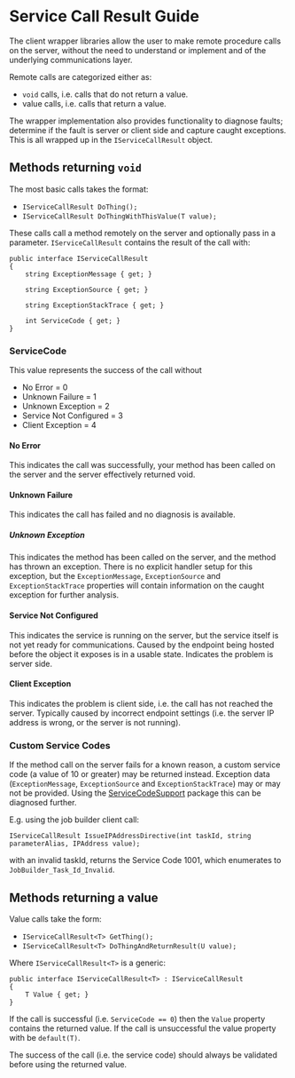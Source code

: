# Service Call Result Guide

The client wrapper libraries allow the user to make remote procedure calls on the server, without the need to understand or implement and of the underlying communications layer.

Remote calls are categorized either as:

* ```void``` calls, i.e. calls that do not return a value.
* value calls, i.e. calls that return a value.

The wrapper implementation also provides functionality to diagnose faults; determine if the fault is server or client side and capture caught exceptions. This is all wrapped up in the ```IServiceCallResult``` object.

## Methods returning ```void```

The most basic calls takes the format:

* ```IServiceCallResult DoThing();```
* ```IServiceCallResult DoThingWithThisValue(T value);```

These calls call a method remotely on the server and optionally pass in a parameter. ```IServiceCallResult``` contains the result of the call with:

```
public interface IServiceCallResult
{
    string ExceptionMessage { get; }

    string ExceptionSource { get; }

    string ExceptionStackTrace { get; }

    int ServiceCode { get; }
}
```

### ServiceCode

This value represents the success of the call without

* No Error = 0
* Unknown Failure = 1
* Unknown Exception = 2
* Service Not Configured = 3
* Client Exception = 4

#### No Error

This indicates the call was successfully, your method has been called on the server and the server effectively returned void.

#### Unknown Failure

This indicates the call has failed and no diagnosis is available.

##### Unknown Exception

This indicates the method has been called on the server, and the method has thrown an exception. There is no explicit handler setup for this exception, but the ```ExceptionMessage```, ```ExceptionSource``` and ```ExceptionStackTrace``` properties will contain information on the caught exception for further analysis.

#### Service Not Configured

This indicates the service is running on the server, but the service itself is not yet ready for communications. Caused by the endpoint being hosted before the object it exposes is in a usable state. Indicates the problem is server side.

#### Client Exception

This indicates the problem is client side, i.e. the call has not reached the server. Typically caused by incorrect endpoint settings (i.e. the server IP address is wrong, or the server is not running).

### Custom Service Codes

If the method call on the server fails for a known reason, a custom service code (a value of 10 or greater) may be returned instead. Exception data (```ExceptionMessage```, ```ExceptionSource``` and ```ExceptionStackTrace```) may or may not be provided. Using the [ServiceCodeSupport](https://github.com/GuidanceAutomation/ServiceCodeSupport) package this can be diagnosed further.

E.g. using the job builder client call:

```
IServiceCallResult IssueIPAddressDirective(int taskId, string parameterAlias, IPAddress value);
```

with an invalid taskId, returns the Service Code 1001, which enumerates to ```JobBuilder_Task_Id_Invalid```.

## Methods returning a value

Value calls take the form:

* ```IServiceCallResult<T> GetThing();```
* ```IServiceCallResult<T> DoThingAndReturnResult(U value);```

Where ```IServiceCallResult<T>``` is a generic:

```
public interface IServiceCallResult<T> : IServiceCallResult
{
    T Value { get; }
}
```

If the call is successful (i.e. ```ServiceCode == 0```) then the ```Value``` property contains the returned value. If the call is unsuccessful the value property with be ```default(T)```.

The success of the call (i.e. the service code) should always be validated before using the returned value.
